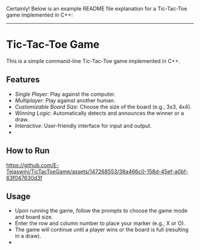 Certainly! Below is an example README file explanation for a Tic-Tac-Toe game implemented in C++:

---

# Tic-Tac-Toe Game

This is a simple command-line Tic-Tac-Toe game implemented in C++.

## Features

- *Single Player*: Play against the computer.
- *Multiplayer*: Play against another human.
- *Customizable Board Size*: Choose the size of the board (e.g., 3x3, 4x4).
- *Winning Logic*: Automatically detects and announces the winner or a draw.
- *Interactive*: User-friendly interface for input and output.
- 
## How to Run
https://github.com/E-Tejaswini/TicTacToeGame/assets/147268553/38a466c0-158d-45ef-a0bf-63f047630d3f

## Usage

- Upon running the game, follow the prompts to choose the game mode and board size.
- Enter the row and column number to place your marker (e.g., X or O).
- The game will continue until a player wins or the board is full (resulting in a draw).
-
